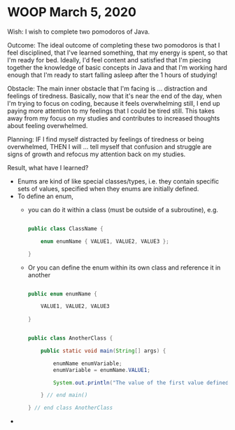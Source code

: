 # WOOP March 5, 2020 

Wish: I wish to complete two pomodoros of Java.

Outcome: The ideal outcome of completing these two pomodoros is that I feel disciplined, that I've learned something, that my energy is spent, so that I'm ready for bed. Ideally, I'd feel content and satisfied that I'm piecing together the knowledge of basic concepts in Java and that I'm working hard enough that I'm ready to start falling asleep after the 1 hours of studying!

Obstacle: The main inner obstacle that I'm facing is ... distraction and feelings of tiredness. Basically, now that it's near the end of the day, when I'm trying to focus on coding, because it feels overwhelming still, I end up paying more attention to my feelings that I could be tired still. This takes away from my focus on my studies and contributes to increased thoughts about feeling overwhelmed. 

Planning: IF I find myself distracted by feelings of tiredness or being overwhelmed, THEN I will ... tell myself that confusion and struggle are signs of growth and refocus my attention back on my studies. 

Result, what have I learned? 
- Enums are kind of like special classes/types, i.e. they contain specific sets of values, specified when they enums are initially defined. 
- To define an enum, 
    - you can do it within a class (must be outside of a subroutine), e.g. 

        ```Java

        public class ClassName {

            enum enumName { VALUE1, VALUE2, VALUE3 }; 

        }
        ``` 
    - Or you can define the enum within its own class and reference it in another

        ```Java

        public enum enumName {

            VALUE1, VALUE2, VALUE3
            
        }
        ```

        ```Java

        public class AnotherClass {

            public static void main(String[] args) {

                enumName enumVariable; 
                enumVariable = enumName.VALUE1; 

                System.out.println("The value of the first value defined in enumName is " + enumVariable); /* Prints "The value of the first value defined in enumName is VALUE1" */ 

            } // end main()

        } // end class AnotherClass

- 